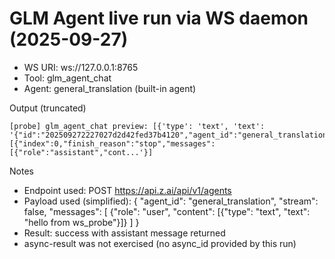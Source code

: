# GLM Agent live run via WS daemon (2025-09-27)

- WS URI: ws://127.0.0.1:8765
- Tool: glm_agent_chat
- Agent: general_translation (built-in agent)

Output (truncated)
```
[probe] glm_agent_chat preview: [{'type': 'text', 'text': '{"id":"202509272227027d2d42fed37b4120","agent_id":"general_translation","status":"success","choices":[{"index":0,"finish_reason":"stop","messages":[{"role":"assistant","cont...'}]
```

Notes
- Endpoint used: POST https://api.z.ai/api/v1/agents
- Payload used (simplified):
  {
    "agent_id": "general_translation",
    "stream": false,
    "messages": [
      {"role": "user", "content": [{"type": "text", "text": "hello from ws_probe"}]}
    ]
  }
- Result: success with assistant message returned
- async-result was not exercised (no async_id provided by this run)

